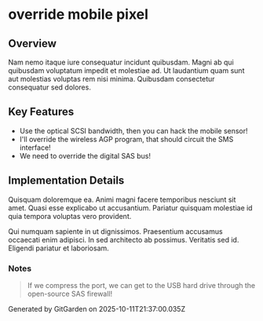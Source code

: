 # override mobile pixel

## Overview
Nam nemo itaque iure consequatur incidunt quibusdam. Magni ab qui quibusdam voluptatum impedit et molestiae ad. Ut laudantium quam sunt aut molestias voluptas rem nisi minima. Quibusdam consectetur consequatur sed dolores.

## Key Features
- Use the optical SCSI bandwidth, then you can hack the mobile sensor!
- I'll override the wireless AGP program, that should circuit the SMS interface!
- We need to override the digital SAS bus!

## Implementation Details
Quisquam doloremque ea. Animi magni facere temporibus nesciunt sit amet. Quasi esse explicabo ut accusantium. Pariatur quisquam molestiae id quia tempora voluptas vero provident.
 Qui numquam sapiente in ut dignissimos. Praesentium accusamus occaecati enim adipisci. In sed architecto ab possimus. Veritatis sed id. Eligendi pariatur et laboriosam.

### Notes
> If we compress the port, we can get to the USB hard drive through the open-source SAS firewall!

Generated by GitGarden on 2025-10-11T21:37:00.035Z